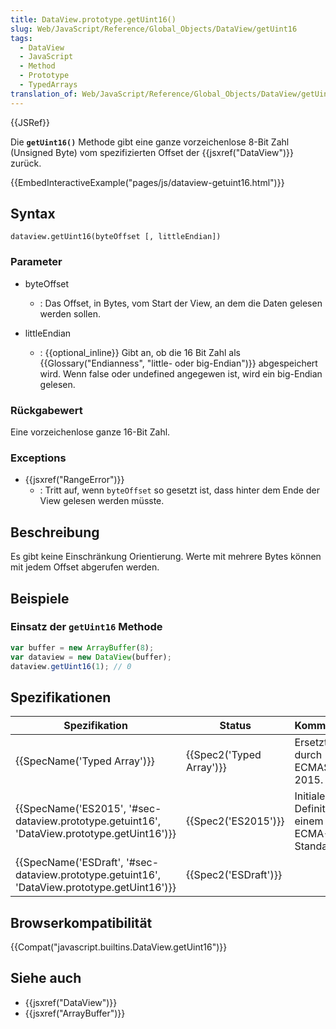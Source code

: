 ```yaml
---
title: DataView.prototype.getUint16()
slug: Web/JavaScript/Reference/Global_Objects/DataView/getUint16
tags:
  - DataView
  - JavaScript
  - Method
  - Prototype
  - TypedArrays
translation_of: Web/JavaScript/Reference/Global_Objects/DataView/getUint16
---
```

{{JSRef}}

Die **`getUint16()`** Methode gibt eine ganze vorzeichenlose 8-Bit Zahl (Unsigned Byte) vom spezifizierten Offset der {{jsxref("DataView")}} zurück.

{{EmbedInteractiveExample("pages/js/dataview-getuint16.html")}}

## Syntax

    dataview.getUint16(byteOffset [, littleEndian])

### Parameter

- byteOffset
  - : Das Offset, in Bytes, vom Start der View, an dem die Daten gelesen werden sollen.

- littleEndian
  - : {{optional_inline}} Gibt an, ob die 16 Bit Zahl als {{Glossary("Endianness", "little- oder big-Endian")}} abgespeichert wird. Wenn false oder undefined angegewen ist, wird ein big-Endian gelesen.

### Rückgabewert

Eine vorzeichenlose ganze 16-Bit Zahl.

### Exceptions

- {{jsxref("RangeError")}}
  - : Tritt auf, wenn `byteOffset` so gesetzt ist, dass hinter dem Ende der View gelesen werden müsste.

## Beschreibung

Es gibt keine Einschränkung Orientierung. Werte mit mehrere Bytes können mit jedem Offset abgerufen werden.

## Beispiele

### Einsatz der `getUint16` Methode

```js
var buffer = new ArrayBuffer(8);
var dataview = new DataView(buffer);
dataview.getUint16(1); // 0
```

## Spezifikationen

| Spezifikation                                                                                                                | Status                           | Kommentar                                   |
| ---------------------------------------------------------------------------------------------------------------------------- | -------------------------------- | ------------------------------------------- |
| {{SpecName('Typed Array')}}                                                                                         | {{Spec2('Typed Array')}} | Ersetzt durch ECMAScript 2015.              |
| {{SpecName('ES2015', '#sec-dataview.prototype.getuint16', 'DataView.prototype.getUint16')}}     | {{Spec2('ES2015')}}         | Initiale Definition in einem ECMA-Standard. |
| {{SpecName('ESDraft', '#sec-dataview.prototype.getuint16', 'DataView.prototype.getUint16')}} | {{Spec2('ESDraft')}}     |                                             |

## Browserkompatibilität

{{Compat("javascript.builtins.DataView.getUint16")}}

## Siehe auch

- {{jsxref("DataView")}}
- {{jsxref("ArrayBuffer")}}
